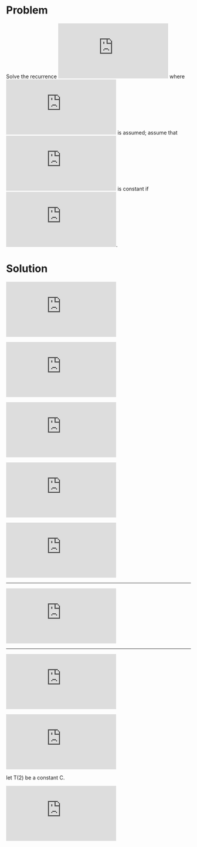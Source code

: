# Problem

Solve the recurrence ![T(n)=2T(n/2)+n-1](http://latex.codecogs.com/gif.latex?T%28n%29%3D2T%28%5Cfrac%7Bn%7D%7B2%7D%29%2Bn-1) where ![n=2^k](http://latex.codecogs.com/gif.latex?n%3D2%5Ek) is assumed; assume that ![T(n)](http://latex.codecogs.com/gif.latex?T%28n%29) is constant if ![n<=2](http://latex.codecogs.com/gif.latex?n%5Cleqq2).

# Solution

![T(n)=(n-1)+2T(n/2)](http://latex.codecogs.com/gif.latex?T%28n%29%3D%28n-1%29%2B2T%28%5Cfrac%7Bn%7D%7B2%7D%29)

![=(n-1)+2((n/2-1)+2T(n/4))](http://latex.codecogs.com/gif.latex?%3D%28n-1%29%2B2%28%28%5Cfrac%7Bn%7D%7B2%7D-1%29%2B2T%28%5Cfrac%7Bn%7D%7B4%7D%29%29)

![=(n-1)+(n-2)+4T(n/4)](http://latex.codecogs.com/gif.latex?%3D%28n-1%29%2B%28n-2%29%2B4T%28%5Cfrac%7Bn%7D%7B4%7D%29)

![=(n-1)+(n-2)+4((n/4-1)+2T(n/8))](http://latex.codecogs.com/gif.latex?%3D%28n-1%29%2B%28n-2%29%2B4%28%28%5Cfrac%7Bn%7D%7B4%7D-1%29%2B2T%28%5Cfrac%7Bn%7D%7B8%7D%29%29)

![=(n-1)+(n-2)+(n-4)+8T(n/8)](http://latex.codecogs.com/gif.latex?%3D%28n-1%29%2B%28n-2%29%2B%28n-4%29%2B8T%28%5Cfrac%7Bn%7D%7B8%7D%29)

---

![=(n-1)+(n-2)+(n-4)+…+(n-2^(k-2))+2^(k-1)T(2)](http://latex.codecogs.com/gif.latex?%3D%28n-1%29%2B%28n-2%29%2B%28n-4%29%2B...%2B%28n-2%5E%7Bk-2%7D%29%2B2%5E%7Bk-1%7DT%282%29)

---

![=(k-1)n–(2^(k-1)-1)+2^(k-1)T(2)](http://latex.codecogs.com/gif.latex?%3D%28k-1%29n-%282%5E%7Bk-1%7D-1%29%2B2%5E%7Bk-1%7DT%282%29)

![=(log(n-1))n–n/2+n/2T(2)+1](http://latex.codecogs.com/gif.latex?%3D%28log_2n-1%29n-%5Cfrac%7Bn%7D%7B2%7D%2B%5Cfrac%7Bn%7D%7B2%7DT%282%29%2B1)

let T(2) be a constant C.

![=nlog_2n+(c-3)n/2+1](http://latex.codecogs.com/gif.latex?%3Dnlog_2n%2B%5Cfrac%7B%28c-3%29n%7D%7B2%7D%2B1)
